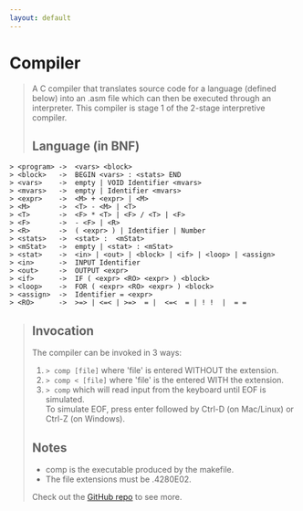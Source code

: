 ```yaml
---
layout: default
---
```


# Compiler 

> A C compiler that translates source code for a language (defined below) into an .asm file which can then be executed through an interpreter. This compiler is stage 1 of the 2-stage interpretive compiler.
>
>
> ## Language (in BNF)
>
```
> <program> ->  <vars> <block>  
> <block>   ->  BEGIN <vars> : <stats> END  
> <vars>    ->  empty | VOID Identifier <mvars>  
> <mvars>   ->  empty | Identifier <mvars>  
> <expr>    ->  <M> + <expr> | <M>  
> <M>       ->  <T> - <M> | <T>  
> <T>       ->  <F> * <T> | <F> / <T> | <F>  
> <F>       ->  - <F> | <R>  
> <R>       ->  ( <expr> ) | Identifier | Number  
> <stats>   ->  <stat> :  <mStat>  
> <mStat>   ->  empty | <stat> : <mStat>  
> <stat>    ->  <in> | <out> | <block> | <if> | <loop> | <assign>  
> <in>      ->  INPUT Identifier  
> <out>     ->  OUTPUT <expr>  
> <if>      ->  IF ( <expr> <RO> <expr> ) <block>  
> <loop>    ->  FOR ( <expr> <RO> <expr> ) <block>  
> <assign>  ->  Identifier = <expr>  
> <RO>      ->  >=> | <=< | >=>  = |  <=<  = | ! !  |  = =  
```
>
> ## Invocation
>
> The compiler can be invoked in 3 ways:
>  1. `> comp [file]` where 'file' is entered WITHOUT the extension.  
>  2. `> comp < [file]` where 'file' is the entered WITH the extension.  
>  3. `> comp` which will read input from the keyboard until EOF is simulated.  
>     To simulate EOF, press enter followed by Ctrl-D (on Mac/Linux) or Ctrl-Z (on Windows).  
> 
> ## Notes
> * comp is the executable produced by the makefile.
> * The file extensions must be .4280E02.
>
> Check out the [GitHub repo](jekyll-gh) to see more.
